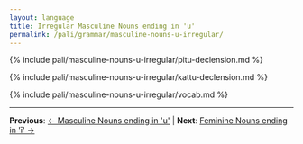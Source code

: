 ```yaml
---
layout: language
title: Irregular Masculine Nouns ending in 'u'
permalink: /pali/grammar/masculine-nouns-u-irregular/
---
```


{% include pali/masculine-nouns-u-irregular/pitu-declension.md %}

{% include pali/masculine-nouns-u-irregular/kattu-declension.md %}

{% include pali/masculine-nouns-u-irregular/vocab.md %}

---

**Previous**: [← Masculine Nouns ending in 'u'](/pali/grammar/masculine-nouns-u/) | **Next**: [Feminine Nouns ending in 'ī' →](/pali/grammar/feminine-nouns-ii/)